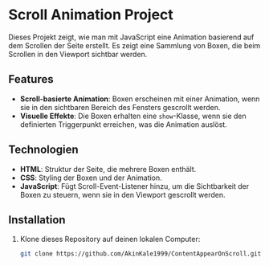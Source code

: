 # Scroll Animation Project

Dieses Projekt zeigt, wie man mit JavaScript eine Animation basierend auf dem Scrollen der Seite erstellt. Es zeigt eine Sammlung von Boxen, die beim Scrollen in den Viewport sichtbar werden.

## Features

- **Scroll-basierte Animation**: Boxen erscheinen mit einer Animation, wenn sie in den sichtbaren Bereich des Fensters gescrollt werden.
- **Visuelle Effekte**: Die Boxen erhalten eine `show`-Klasse, wenn sie den definierten Triggerpunkt erreichen, was die Animation auslöst.

## Technologien

- **HTML**: Struktur der Seite, die mehrere Boxen enthält.
- **CSS**: Styling der Boxen und der Animation.
- **JavaScript**: Fügt Scroll-Event-Listener hinzu, um die Sichtbarkeit der Boxen zu steuern, wenn sie in den Viewport gescrollt werden.

## Installation

1. Klone dieses Repository auf deinen lokalen Computer:

   ```bash
   git clone https://github.com/AkinKale1999/ContentAppearOnScroll.git
